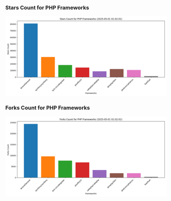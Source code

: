 ### Stars Count for PHP Frameworks

![Stars Chart](./archive/charts/20250501010201_stars_count.png)

### Forks Count for PHP Frameworks

![Forks Chart](./archive/charts/20250501010201_forks_count.png)

